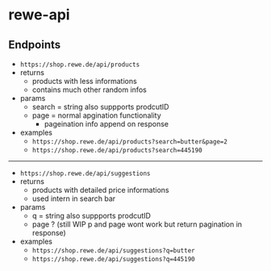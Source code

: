 # rewe-api

## Endpoints
- ```https://shop.rewe.de/api/products```
- returns
    -  products with less informations
    -  contains much other random infos
- params
    - search = string also suppports prodcutID
    - page = normal apgination functionality
       - pageination info append on response
-  examples
    - ```https://shop.rewe.de/api/products?search=butter&page=2```
    - ```https://shop.rewe.de/api/products?search=445190```

___

- ```https://shop.rewe.de/api/suggestions```
- returns
    -  products with detailed price informations
    -  used intern in search bar
- params
    - q = string also suppports prodcutID
    - page ? (still WIP p and page wont work but return pagination in response)
-  examples
    - ```https://shop.rewe.de/api/suggestions?q=butter```
    - ```https://shop.rewe.de/api/suggestions?q=445190```
